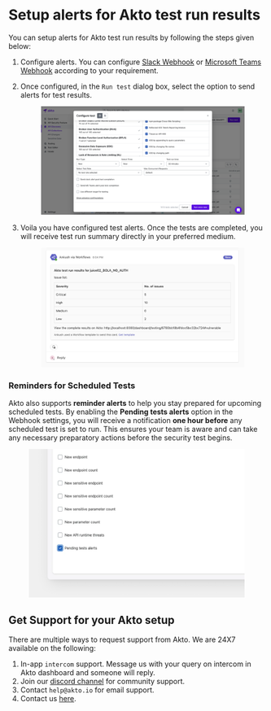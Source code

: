 # Setup alerts for Akto test run results

You can setup alerts for Akto test run results by following the steps given below:

1. Configure alerts. You can configure [Slack Webhook](slack-webhook.md) or [Microsoft Teams Webhook](microsoft-teams-webhook.md) according to your requirement.
2.  Once configured, in the `Run test` dialog box, select the option to send alerts for test results.

    <figure><img src="../.gitbook/assets/test-alerts-1.png" alt=""><figcaption></figcaption></figure>
3.  Voila you have configured test alerts. Once the tests are completed, you will receive test run summary directly in your preferred medium.

    <figure><img src="../.gitbook/assets/test-alerts-2.png" alt=""><figcaption></figcaption></figure>

### Reminders for Scheduled Tests

Akto also supports **reminder alerts** to help you stay prepared for upcoming scheduled tests. By enabling the **Pending tests alerts** option in the Webhook settings, you will receive a notification **one hour before** any scheduled test is set to run. This ensures your team is aware and can take any necessary preparatory actions before the security test begins.

<figure><img src="../.gitbook/assets/image (1) (1) (1) (1) (1).png" alt=""><figcaption></figcaption></figure>

## Get Support for your Akto setup

There are multiple ways to request support from Akto. We are 24X7 available on the following:

1. In-app `intercom` support. Message us with your query on intercom in Akto dashboard and someone will reply.
2. Join our [discord channel](https://www.akto.io/community) for community support.
3. Contact `help@akto.io` for email support.
4. Contact us [here](https://www.akto.io/contact-us).
